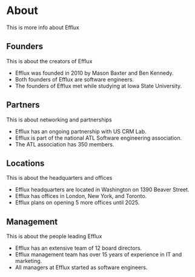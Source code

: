 # About

This is more info about Efflux

## Founders

This is about the creators of Efflux

- Efflux was founded in 2010 by Mason Baxter and Ben Kennedy.
- Both founders of Efflux are software engineers.
- The founders of Efflux met while studying at Iowa State University.

## Partners

This is about networking and partnerships

- Efflux has an ongoing partnership with US CRM Lab.
- Efflux is part of the national ATL Software engineering association.
- The ATL association has 350 members.

## Locations

This is about the headquarters and offices

- Efflux headquarters are located in Washington on 1390 Beaver Street.
- Efflux has offices in London, New York, and Toronto.
- Efflux plans on opening 5 more offices until 2025.

## Management

This is about the people leading Efflux

- Efflux has an extensive team of 12 board directors.
- Efflux management team has over 15 years of experience in IT and marketing.
- All managers at Efflux started as software engineers.